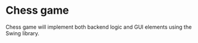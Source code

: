 # Chess game
Chess game will implement both backend logic and GUI elements using the Swing library. 
